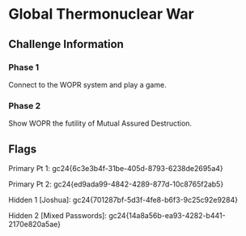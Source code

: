 # Global Thermonuclear War

## Challenge Information

### Phase 1

Connect to the WOPR system and play a game.

### Phase 2

Show WOPR the futility of Mutual Assured Destruction.

## Flags

Primary Pt 1: gc24{6c3e3b4f-31be-405d-8793-6238de2695a4}

Primary Pt 2: gc24{ed9ada99-4842-4289-877d-10c8765f2ab5}

Hidden 1 [Joshua]: gc24{701287bf-5d3f-4fe8-b6f3-9c25c92e9284}

Hidden 2 [Mixed Passwords]: gc24{14a8a56b-ea93-4282-b441-2170e820a5ae}

